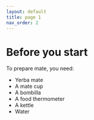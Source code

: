 ```yaml
---
layout: default
title: page 1
nav_order: 2
---
```


# Before you start

To prepare mate, you need:

* Yerba mate
* A mate cup
* A bombilla
* A food thermometer
* A kettle
* Water